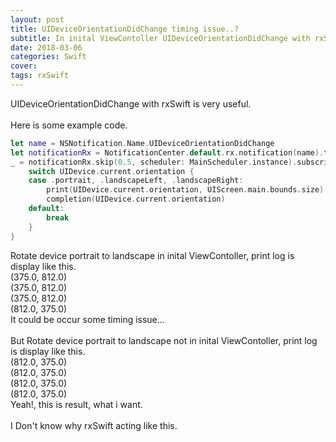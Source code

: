 ```yaml
---
layout: post
title: UIDeviceOrientationDidChange timing issue..?
subtitle: In inital ViewContoller UIDeviceOrientationDidChange with rxSwift has might be some glitch...
date: 2018-03-06
categories: Swift
cover:
tags: rxSwift
---
```


UIDeviceOrientationDidChange with rxSwift is very useful.<br />
<br />
Here is some example code.

```swift
let name = NSNotification.Name.UIDeviceOrientationDidChange
let notificationRx = NotificationCenter.default.rx.notification(name).takeUntil(rx.deallocated)
_ = notificationRx.skip(0.5, scheduler: MainScheduler.instance).subscribe { notification in
    switch UIDevice.current.orientation {
    case .portrait, .landscapeLeft, .landscapeRight:
        print(UIDevice.current.orientation, UIScreen.main.bounds.size)
        completion(UIDevice.current.orientation)
    default:
        break
    }
}
```

Rotate device portrait to landscape in inital ViewContoller, print log is display like this.<br />
(375.0, 812.0)<br />
(375.0, 812.0)<br />
(375.0, 812.0)<br />
(812.0, 375.0)<br />
It could be occur some timing issue...<br />
<br />
But Rotate device portrait to landscape not in inital ViewContoller, print log is display like this.<br />
(812.0, 375.0)<br />
(812.0, 375.0)<br />
(812.0, 375.0)<br />
(812.0, 375.0)<br />
Yeah!, this is result, what i want.<br />
<br />
I Don't know why rxSwift acting like this.
